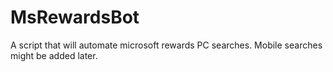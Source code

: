 # MsRewardsBot

A script that will automate microsoft rewards PC searches. Mobile searches might be added later.
